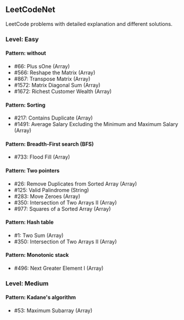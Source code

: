 ## LeetCodeNet
LeetCode problems with detailed explanation and different solutions.

### Level: Easy

#### Pattern: without
* #66: Plus sOne (Array)
* #566: Reshape the Matrix (Array)
* #867: Transpose Matrix (Array)
* #1572: Matrix Diagonal Sum (Array)
* #1672: Richest Customer Wealth (Array)
#### Pattern: Sorting
* #217: Contains Duplicate (Array)
* #1491: Average Salary Excluding the Minimum and Maximum Salary (Array)
#### Pattern: Breadth-First search (BFS)
* #733: Flood Fill (Array)
#### Pattern: Two pointers
* #26: Remove Duplicates from Sorted Array (Array)
* #125: Valid Palindrome (String)
* #283: Move Zeroes (Array)
* #350: Intersection of Two Arrays II (Array)
* #977: Squares of a Sorted Array (Array)
#### Pattern: Hash table
* #1: Two Sum (Array)
* #350: Intersection of Two Arrays II (Array)
#### Pattern: Monotonic stack
* #496: Next Greater Element I (Array)

### Level: Medium
#### Pattern: Kadane's algorithm
* #53: Maximum Subarray (Array)

